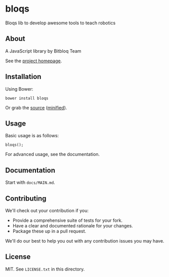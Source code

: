 # bloqs

Bloqs lib to develop awesome tools to teach robotics

## About

A JavaScript library by Bitbloq Team

See the [project homepage](https://github.com/bq/bloqs).

## Installation

Using Bower:

    bower install bloqs

Or grab the [source](https://github.com/bq/bloqs/dist/bloqs.js) ([minified](https://github.com/bq/bloqs/dist/bloqs.min.js)).

## Usage

Basic usage is as follows:

    bloqs();

For advanced usage, see the documentation.

## Documentation

Start with `docs/MAIN.md`.

## Contributing

We'll check out your contribution if you:

* Provide a comprehensive suite of tests for your fork.
* Have a clear and documented rationale for your changes.
* Package these up in a pull request.

We'll do our best to help you out with any contribution issues you may have.

## License

MIT. See `LICENSE.txt` in this directory.

